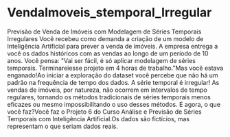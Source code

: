 # VendaImoveis_stemporal_Irregular

Previsão de Venda de Imóveis com Modelagem de Séries Temporais Irregulares
Você recebeu como demanda a criação de um modelo de Inteligência Artificial 
para prever a venda de imóveis. A empresa entrega a você os dados históricos 
com as vendas ao longo de um período de 10 anos. Você pensa: "Vai ser fácil, 
é só aplicar modelagem de séries temporais. Terminareiesse projeto em 4 horas 
de trabalho."Mas você estava enganado!Ao iniciar a exploração do dataset você 
percebe que não há um padrão na frequência de tempo dos dados. 
A série temporal é irregular! As vendas de imóveis, por natureza, não ocorrem 
em intervalos de tempo regulares, tornando os métodos tradicionais de séries temporais 
menos eficazes ou mesmo impossibilitando o uso desses métodos.
E agora, o que você faz?Você faz o Projeto 6 do Curso Análise e Previsão de Séries 
Temporais com Inteligência Artificial.Os dados são fictícios, mas representam o que 
seriam dados reais.
